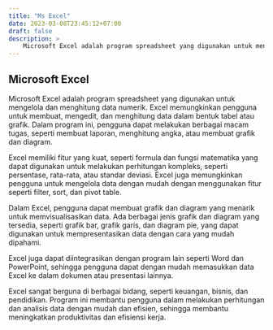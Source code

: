 ```yaml
---
title: "Ms Excel"
date: 2023-03-08T23:45:12+07:00
draft: false
description: >
    Microsoft Excel adalah program spreadsheet yang digunakan untuk mengelola dan menghitung data numerik.
---
```


## Microsoft Excel

Microsoft Excel adalah program spreadsheet yang digunakan untuk mengelola dan menghitung data numerik. Excel memungkinkan pengguna untuk membuat, mengedit, dan menghitung data dalam bentuk tabel atau grafik. Dalam program ini, pengguna dapat melakukan berbagai macam tugas, seperti membuat laporan, menghitung angka, atau membuat grafik dan diagram.

Excel memiliki fitur yang kuat, seperti formula dan fungsi matematika yang dapat digunakan untuk melakukan perhitungan kompleks, seperti persentase, rata-rata, atau standar deviasi. Excel juga memungkinkan pengguna untuk mengelola data dengan mudah dengan menggunakan fitur seperti filter, sort, dan pivot table.

Dalam Excel, pengguna dapat membuat grafik dan diagram yang menarik untuk memvisualisasikan data. Ada berbagai jenis grafik dan diagram yang tersedia, seperti grafik bar, grafik garis, dan diagram pie, yang dapat digunakan untuk mempresentasikan data dengan cara yang mudah dipahami.

Excel juga dapat diintegrasikan dengan program lain seperti Word dan PowerPoint, sehingga pengguna dapat dengan mudah memasukkan data Excel ke dalam dokumen atau presentasi lainnya.

Excel sangat berguna di berbagai bidang, seperti keuangan, bisnis, dan pendidikan. Program ini membantu pengguna dalam melakukan perhitungan dan analisis data dengan mudah dan efisien, sehingga membantu meningkatkan produktivitas dan efisiensi kerja.
